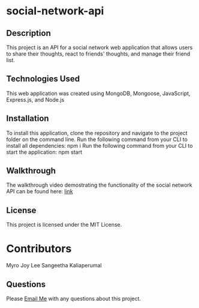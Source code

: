 # social-network-api

## Description

This project is an API for a social network web application that allows users to share their thoughts, react to friends' thoughts, and manage their friend list. 

## Technologies Used

This web application was created using MongoDB, Mongoose, JavaScript, Express.js, and Node.js

## Installation

To install this application, clone the repository and navigate to the project folder on the command line. Run the following command from your CLI to install all dependencies: npm i
Run the following command from your CLI to start the application: npm start

## Walkthrough
The walkthrough video demostrating the functionality of the social network API can be found here: [link](https://drive.google.com/file/d/1THvESqyMb7gr1eUdCLSANbSiJuUC2qES/view)

## License
This project is licensed under the MIT License.

# Contributors

Myro Joy Lee
Sangeetha Kaliaperumal 

## Questions

Please [Email Me](mailto:vincentv1225@gmail.com) with any questions about this project.


